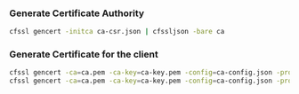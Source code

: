 ### Generate Certificate Authority

```bash
cfssl gencert -initca ca-csr.json | cfssljson -bare ca
```

### Generate Certificate for the client

```bash
cfssl gencert -ca=ca.pem -ca-key=ca-key.pem -config=ca-config.json -profile=demo api-envoy-khulnasoft-pvt-csr.json | cfssljson -bare api-envoy-khulnasoft-pvt
cfssl gencert -ca=ca.pem -ca-key=ca-key.pem -config=ca-config.json -profile=demo api-nginx-khulnasoft-pvt-csr.json | cfssljson -bare api-nginx-khulnasoft-pvt
```
